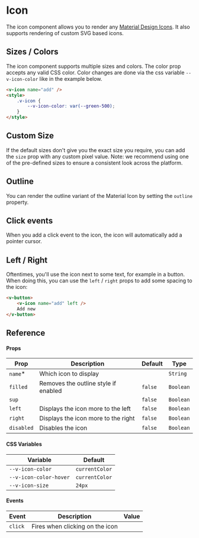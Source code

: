 # Icon

The icon component allows you to render any [Material Design Icons](https://material.io/icons). It also supports
rendering of custom SVG based icons.

## Sizes / Colors

The icon component supports multiple sizes and colors. The color prop accepts any valid CSS color. Color changes are
done via the css variable `--v-icon-color` like in the example below.

```html
<v-icon name="add" />
<style>
	.v-icon {
		--v-icon-color: var(--green-500);
	}
</style>
```

## Custom Size

If the default sizes don't give you the exact size you require, you can add the `size` prop with any custom pixel value.
Note: we recommend using one of the pre-defined sizes to ensure a consistent look across the platform.

## Outline

You can render the outline variant of the Material Icon by setting the `outline` property.

## Click events

When you add a click event to the icon, the icon will automatically add a pointer cursor.

## Left / Right

Oftentimes, you'll use the icon next to some text, for example in a button. When doing this, you can use the `left` /
`right` props to add some spacing to the icon:

```html
<v-button>
	<v-icon name="add" left />
	Add new
</v-button>
```

## Reference

#### Props

| Prop       | Description                          | Default | Type      |
| ---------- | ------------------------------------ | ------- | --------- |
| `name`\*   | Which icon to display                |         | `String`  |
| `filled`   | Removes the outline style if enabled | `false` | `Boolean` |
| `sup`      |                                      | `false` | `Boolean` |
| `left`     | Displays the icon more to the left   | `false` | `Boolean` |
| `right`    | Displays the icon more to the right  | `false` | `Boolean` |
| `disabled` | Disables the icon                    | `false` | `Boolean` |

#### CSS Variables

| Variable               | Default        |
| ---------------------- | -------------- |
| `--v-icon-color`       | `currentColor` |
| `--v-icon-color-hover` | `currentColor` |
| `--v-icon-size`        | `24px`         |

#### Events

| Event   | Description                     | Value |
| ------- | ------------------------------- | ----- |
| `click` | Fires when clicking on the icon |       |
